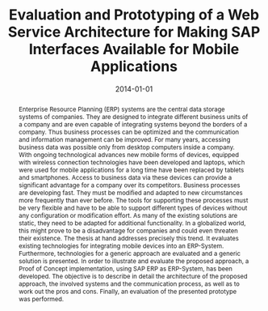 ---
abstract: Enterprise Resource Planning (ERP) systems are the central data storage
  systems of companies. They are designed to integrate different business units of
  a company and are even capable of integrating systems beyond the borders of a company.
  Thus business processes can be optimized and the communication and information management
  can be improved. For many years, accessing business data was possible only from
  desktop computers inside a company. With ongoing technological advances new mobile
  forms of devices, equipped with wireless connection technologies have been developed
  and laptops, which were used for mobile applications for a long time have been replaced
  by tablets and smartphones. Access to business data via these devices can provide
  a significant advantage for a company over its competitors. Business processes are
  developing fast. They must be modified and adapted to new circumstances more frequently
  than ever before. The tools for supporting these processes must be very flexible
  and have to be able to support different types of devices without any configuration
  or modification effort. As many of the existing solutions are static, they need
  to be adapted for additional functionality. In a globalized world, this might prove
  to be a disadvantage for companies and could even threaten their existence. The
  thesis at hand addresses precisely this trend. It evaluates existing technologies
  for integrating mobile devices into an ERP-System. Furthermore, technologies for
  a generic approach are evaluated and a generic solution is presented. In order to
  illustrate and evaluate the proposed approach, a Proof of Concept implementation,
  using SAP ERP as ERP-System, has been developed. The objective is to describe in
  detail the architecture of the proposed approach, the involved systems and the communication
  process, as well as to work out the pros and cons. Finally, an evaluation of the
  presented prototype was performed.
authors:
- Andreas Spandl
date: '2014-01-01'
featured: false
links:
- name: Publik
  url: https://publik.tuwien.ac.at/showentry.php?ID=236330&lang=2
publication_types:
- '7'
publishDate: '2014-01-01'
title: Evaluation and Prototyping of a Web Service Architecture for Making SAP Interfaces
  Available for Mobile Applications
url_pdf: ''
---